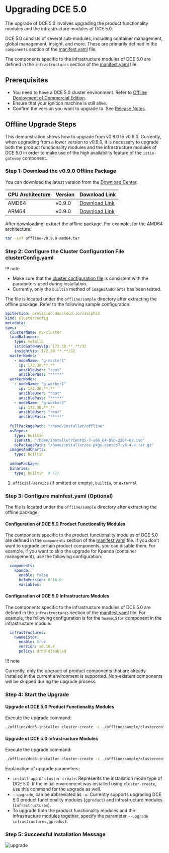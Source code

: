 # Upgrading DCE 5.0

The upgrade of DCE 5.0 involves upgrading the product functionality modules and the infrastructure modules of DCE 5.0.

DCE 5.0 consists of several sub-modules, including container management, global management, insight, and more.
These are primarily defined in the `components` section of the [manifest.yaml](commercial/manifest.md) file.

The components specific to the infrastructure modules of DCE 5.0 are defined in the `infrastructures` section of the [manifest.yaml](commercial/manifest.md) file.

## Prerequisites

- You need to have a DCE 5.0 cluster environment. Refer to [Offline Deployment of Commercial Edition](commercial/start-install.md).
- Ensure that your ignition machine is still alive.
- Confirm the version you want to upgrade to. See [Release Notes](release-notes.md).

## Offline Upgrade Steps

This demonstration shows how to upgrade from v0.8.0 to v0.9.0. Currently, when upgrading from a lower version to v0.9.0, it is necessary to upgrade both the product functionality modules and the infrastructure modules of DCE 5.0 in order to make use of the high availability feature of the `istio-gateway` component.

### Step 1: Download the v0.9.0 Offline Package

You can download the latest version from the [Download Center](https://docs.daocloud.io/download/dce5/).

| CPU Architecture | Version | Download Link                                                 |
| :--------------- | :------ | :----------------------------------------------------------- |
| AMD64            | v0.9.0  | [Download Link](https://proxy-qiniu-download-public.daocloud.io/DaoCloud_Enterprise/dce5/offline-v0.9.0-amd64.tar) |
| ARM64            | v0.9.0  | [Download Link](https://proxy-qiniu-download-public.daocloud.io/DaoCloud_Enterprise/dce5/offline-v0.9.0-arm64.tar) |

After downloading, extract the offline package. For example, for the AMD64 architecture:

```bash
tar -xvf offline-v0.9.0-amd64.tar
```

### Step 2: Configure the Cluster Configuration File clusterConfig.yaml

!!! note

- Make sure that the [cluster configuration file](commercial/cluster-config.md) is consistent with the parameters used during installation.
- Currently, only the `builtin` method of `imagesAndCharts` has been tested.

The file is located under the `offline/sample` directory after extracting the offline package. Refer to the following sample configuration:

```yaml
apiVersion: provision.daocloud.io/v1alpha3
kind: ClusterConfig
metadata:
spec:
  clusterName: my-cluster
  loadBalancer:
    type: metallb 
    istioGatewayVip: 172.30.**.**/32 
    insightVip: 172.30.**.**/32      
  masterNodes:
    - nodeName: "g-master1" 
      ip: 172.30.**.**
      ansibleUser: "root"
      ansiblePass: "*****"
  workerNodes:
    - nodeName: "g-worker1"
      ip: 172.30.**.**
      ansibleUser: "root"
      ansiblePass: "*****"
    - nodeName: "g-worker2"
      ip: 172.30.**.**
      ansibleUser: "root"
      ansiblePass: "*****"
 
  fullPackagePath: "/home/installer/offline"
  osRepos:
    type: builtin
    isoPath: "/home/installer/CentOS-7-x86_64-DVD-2207-02.iso"
    osPackagePath: "/home/installer/os-pkgs-centos7-v0.4.4.tar.gz"
  imagesAndCharts:
    type: builtin
 
  addonPackage:
  binaries:
    type: builtin  # (1)
```

1. `official-service` (if omitted or empty), `builtin`, or `external`

### Step 3: Configure mainfest.yaml (Optional)

The file is located under the `offline/sample` directory after extracting the offline package.

#### Configuration of DCE 5.0 Product Functionality Modules

The components specific to the product functionality modules of DCE 5.0 are defined in the `components` section of the [manifest.yaml](commercial/manifest.md) file. If you don't want to upgrade certain product components, you can disable them. For example, if you want to skip the upgrade for Kpanda (container management), use the following configuration:

```yaml
  components:
    kpanda:
      enable: false
      helmVersion: 0.16.0
      variables:
```

#### Configuration of DCE 5.0 Infrastructure Modules

The components specific to the infrastructure modules of DCE 5.0 are defined in the `infrastructures` section of the [manifest.yaml](commercial/manifest.md) file. For example, the following configuration is for the `hwameiStor` component in the infrastructure module:

```yaml
  infrastructures:
    hwameiStor:
      enable: true
      version: v0.10.4
      policy: drbd-disabled
```

!!! note

Currently, only the upgrade of product components that are already installed in the current environment is supported. Non-existent components will be skipped during the upgrade process.

### Step 4: Start the Upgrade

#### Upgrade of DCE 5.0 Product Functionality Modules

Execute the upgrade command:

```bash
./offline/dce5-installer cluster-create -c ./offline/sample/clusterconfig.yaml -m ./offline/sample/manifest.yaml --upgrade gproduct
```

#### Upgrade of DCE 5.0 Infrastructure Modules

Execute the upgrade command:

```bash
./offline/dce5-installer cluster-create -c ./offline/sample/clusterconfig.yaml -m ./offline/sample/manifest.yaml --upgrade infrastructures
```

Explanation of upgrade parameters:

- `install-app` or `cluster-create`: Represents the installation mode type of DCE 5.0. If the initial environment was installed using `cluster-create`, use this command for the upgrade as well.
- `--upgrade`, can be abbreviated as `-u`: Currently supports upgrading DCE 5.0 product functionality modules (`gproduct`) and infrastructure modules (`infrastructures`).
- To upgrade both the product functionality modules and the infrastructure modules together, specify the parameter `--upgrade infrastructures,gproduct`.

### Step 5: Successful Installation Message

![upgrade](https://docs.daocloud.io/daocloud-docs-images/docs/install/images/upgrade.png)
